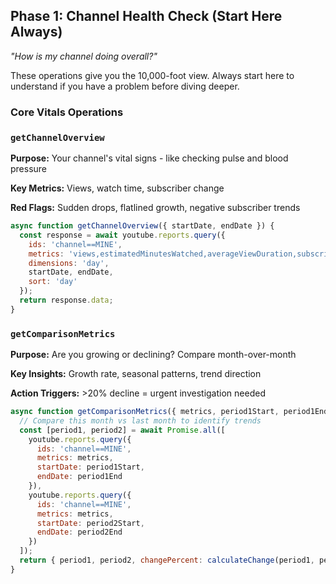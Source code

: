 ## Phase 1: Channel Health Check (Start Here Always)

*"How is my channel doing overall?"*

These operations give you the 10,000-foot view. Always start here to understand if you have a problem before diving deeper.

### Core Vitals Operations

### `getChannelOverview`

**Purpose:** Your channel's vital signs - like checking pulse and blood pressure

**Key Metrics:** Views, watch time, subscriber change

**Red Flags:** Sudden drops, flatlined growth, negative subscriber trends

```jsx
async function getChannelOverview({ startDate, endDate }) {
  const response = await youtube.reports.query({
    ids: 'channel==MINE',
    metrics: 'views,estimatedMinutesWatched,averageViewDuration,subscribersGained,subscribersLost',
    dimensions: 'day',
    startDate, endDate,
    sort: 'day'
  });
  return response.data;
}

```

### `getComparisonMetrics`

**Purpose:** Are you growing or declining? Compare month-over-month

**Key Insights:** Growth rate, seasonal patterns, trend direction

**Action Triggers:** >20% decline = urgent investigation needed

```jsx
async function getComparisonMetrics({ metrics, period1Start, period1End, period2Start, period2End }) {
  // Compare this month vs last month to identify trends
  const [period1, period2] = await Promise.all([
    youtube.reports.query({
      ids: 'channel==MINE',
      metrics: metrics,
      startDate: period1Start,
      endDate: period1End
    }),
    youtube.reports.query({
      ids: 'channel==MINE',
      metrics: metrics,
      startDate: period2Start,
      endDate: period2End
    })
  ]);
  return { period1, period2, changePercent: calculateChange(period1, period2) };
}

```